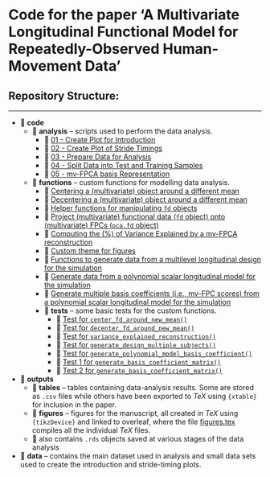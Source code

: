 Code for the paper ‘A Multivariate Longitudinal Functional Model for
Repeatedly-Observed Human-Movement Data’
================

## Repository Structure:

------------------------------------------------------------------------

- :open_file_folder: **code**
  - :open_file_folder: **analysis** – scripts used to perform the data
    analysis.
    - :page_facing_up: [01 - Create Plot for
      Introduction](code/analysis/01-introduction-plot.R)
    - :page_facing_up: [02 - Create Plot of Stride
      Timings](code/analysis/02-strides-timing-plot.R)
    - :page_facing_up: [03 - Prepare Data for
      Analysis](code/analysis/03-data-preparation.R)
    - :page_facing_up: [04 - Split Data into Test and Training
      Samples](code/analysis/04-test-train-split.R)
    - :page_facing_up: [05 - mv-FPCA basis
      Representation](code/analysis/05-basis-representation.R)
  - :open_file_folder: **functions** – custom functions for modelling
    data analysis.
    - :page_facing_up: [Centering a (multivariate) object around a
      different mean](code/functions/center_fd_around_new_mean.R)
    - :page_facing_up: [Decentering a (multivariate) object around a
      different mean](code/functions/decenter_fd_around_new_mean.R)
    - :page_facing_up: [Helper functions for manipulating `fd`
      objects](code/functions/functions-helper-smoothing.R)
    - :page_facing_up: [Project (multivariate) functional data (`fd`
      object) onto (multivariate) FPCs (`pca.fd`
      object)](code/functions/project_data_onto_fpcs.R)  
    - :page_facing_up: [Computing the (%) of Variance Explained by a
      mv-FPCA
      reconstruction](code/functions/variance_explained_reconstruction.R)
    - :page_facing_up: [Custom theme for
      figures](code/functions/theme_gunning.R)
    - :page_facing_up: [Functions to generate data from a multilevel
      longitudinal design for the
      simulation](code/functions/generate_design.R)
    - :page_facing_up: [Generate data from a polynomial scalar
      longitudinal model for the
      simulation](code/functions/generate_polynomial_model_basis_coefficient.R)
    - :page_facing_up: [Generate multiple basis coefficients (i.e.,
      mv-FPC scores) from a polynomial scalar longitudinal model for the
      simulation](code/functions/generate-basis-coefficient-matrix.R)
    - :open_file_folder: **tests** – some basic tests for the custom
      functions.
      - :page_facing_up: [Test for
        `center_fd_around_new_mean()`](code/functions/tests/test-center_fd_around_new_mean.R)
      - :page_facing_up: [Test for
        `decenter_fd_around_new_mean()`](code/functions/tests/test-decenter_fd_around_new_mean.R)
      - :page_facing_up: [Test for
        `variance_explained_reconstruction()`](code/functions/tests/test-variance-explained-reconstruction.R)
      - :page_facing_up: [Test for
        `generate_design_multiple_subjects()`](code/functions/tests/test-generate-design.R)
      - :page_facing_up: [Test for
        `generate_polynomial_model_basis_coefficient()`](code/functions/tests/test-generate_polynomial_model_basis_coefficient.R)
      - :page_facing_up: [Test 1 for
        `generate_basis_coefficient_matrix()`](code/functions/tests/test-generate-basis-coefficient-matrix-01.R)
      - :page_facing_up: [Test 2 for
        `generate_basis_coefficient_matrix()`](code/functions/testtest-generate-basis-coefficient-matrix-02.R)
- :open_file_folder: **outputs**
  - :open_file_folder: **tables** – tables containing data-analysis
    results. Some are stored as `.csv` files while others have been
    exported to $TeX$ using `{xtable}` for inclusion in the paper.
  - :open_file_folder: **figures** – figures for the manuscript, all
    created in $TeX$ using `{tikzDevice}` and linked to overleaf, where
    the file [figures.tex](outputs/figures/figures.tex) compiles all the
    individual $TeX$ files.
  - 💾 also contains `.rds` objects saved at various stages of the data
    analysis
- :open_file_folder: **data** – contains the main dataset used in
  analysis and small data sets used to create the introduction and
  stride-timing plots.
